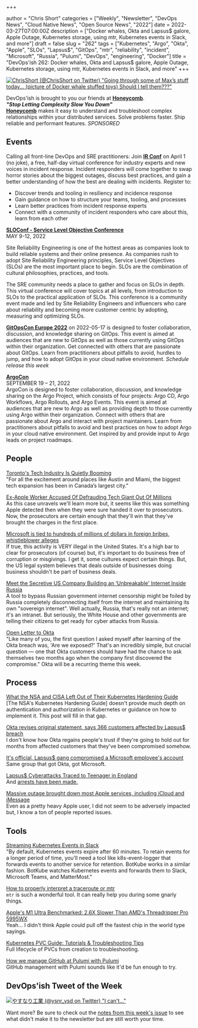 +++

author = "Chris Short"
categories = ["Weekly", "Newsletter", "DevOps News", "Cloud Native News", "Open Source News", "2022"]
date = 2022-03-27T07:00:00Z
description = ["Docker whales, Okta and Lapsus$ galore, Apple Outage, Kubernetes storage, using mtr, Kubernetes events in Slack, and more"]
draft = false
slug = "262"
tags = ["Kubernetes", "Argo", "Okta", "Apple", "SLOs", "Lapsus$", "GitOps", "mtr", "reliability", "incident", "Microsoft", "Russia", "Pulumi", "DevOps", "engineering", "Docker"]
title = "DevOps'ish 262: Docker whales, Okta and Lapsus$ galore, Apple Outage, Kubernetes storage, using mtr, Kubernetes events in Slack, and more"
+++

[![ChrisShort (@ChrisShort on Twitter) "Going through some of Max’s stuff today... (picture of Docker whale stuffed toys) Should I tell them???"](https://shortcdn.com/devopsish/262-Intro.webp)](https://twitter.com/ChrisShort/status/1507816647217790982)

DevOps'ish is brought to you our friends at [**Honeycomb**](https://ui.honeycomb.io/signup?&utm_source=devopsish&utm_medium=newsletter&utm_campaign=ad&utm_content=product-signup).  
***"Stop Letting Complexity Slow You Down"***  
[**Honeycomb**](https://ui.honeycomb.io/signup?&utm_source=devopsish&utm_medium=newsletter&utm_campaign=ad&utm_content=product-signup) makes it easy to understand and troubleshoot complex relationships within your distributed services. Solve problems faster. Ship reliable and performant features. *SPONSORED*

## Events

Calling all front-line DevOps and SRE practitioners: Join [**IR Conf**](https://www.irconf.io/?utm_source=newsletter&utm_medium=258&utm_campaign=devopsish) on April 1 (no joke), a free, half-day virtual conference for industry experts and new voices in incident response. Incident responders will come together to swap horror stories about the biggest outages, discuss best practices, and gain a better understanding of how the best are dealing with incidents. Register to:

* Discover trends and tooling in resiliency and incidence response
* Gain guidance on how to structure your teams, tooling, and processes
* Learn better practices from incident response experts
* Connect with a community of incident responders who care about this, learn from each other

[**SLOConf - Service Level Objective Conference**](https://www.sloconf.com/)  
MAY 9-12, 2022  

Site Reliability Engineering is one of the hottest areas as companies look to build reliable systems and their online presence. As companies rush to adopt Site Reliability Engineering principles, Service Level Objectives (SLOs) are the most important place to begin. SLOs are the combination of cultural philosophies, practices, and tools.

The SRE community needs a place to gather and focus on SLOs in depth. This virtual conference will cover topics at all levels, from introduction to SLOs to the practical application of SLOs. This conference is a community event made and led by Site Reliability Engineers and influencers who care about reliability and becoming more customer centric by adopting, measuring and optimizing SLOs.

[**GitOpsCon Europe 2022**](https://events.linuxfoundation.org/gitopscon-europe/?utm_source=newsletter&utm_medium=258&utm_campaign=devopsish) on 2022-05-17 is designed to foster collaboration, discussion, and knowledge sharing on GitOps. This event is aimed at audiences that are new to GitOps as well as those currently using GitOps within their organization. Get connected with others that are passionate about GitOps. Learn from practitioners about pitfalls to avoid, hurdles to jump, and how to adopt GitOps in your cloud native environment. *Schedule release this week*

[**ArgoCon**](https://events.linuxfoundation.org/argocon/)  
SEPTEMBER 19 – 21, 2022  
ArgoCon is designed to foster collaboration, discussion, and knowledge sharing on the Argo Project, which consists of four projects: Argo CD, Argo Workflows, Argo Rollouts, and Argo Events. This event is aimed at audiences that are new to Argo as well as providing depth to those currently using Argo within their organization. Connect with others that are passionate about Argo and interact with project maintainers. Learn from practitioners about pitfalls to avoid and best practices on how to adopt Argo in your cloud native environment. Get inspired by and provide input to Argo leads on project roadmaps.

## People

[Toronto's Tech Industry Is Quietly Booming](https://www.nytimes.com/2022/03/21/technology/toronto-tech-boom.html)  
"For all the excitement around places like Austin and Miami, the biggest tech expansion has been in Canada’s largest city."

[Ex-Apple Worker Accused Of Defrauding Tech Giant Out Of Millions](https://sanfrancisco.cbslocal.com/2022/03/18/ex-apple-worker-accused-defrauding-tech-giant/)  
As this case unravels we'll learn more but, it seems like this was something Apple detected then when they were sure handed it over to prosecutors. Now, the prosecutors are certain enough that they'll win that they've brought the charges in the first place.

[Microsoft is tied to hundreds of millions of dollars in foreign bribes, whistleblower alleges](https://www.theverge.com/2022/3/25/22995144/microsoft-foreign-corrupt-practices-bribery-whistleblower-contracting)  
If true, this activity is VERY illegal in the United States. It's a high bar to clear for prosecutors (of course) but, it's important to do business free of corruption or misgivings. I get it, some cultures expect certain things. But, the US legal system believes that deals outside of businesses doing business shouldn't be part of business deals.

[Meet the Secretive US Company Building an ‘Unbreakable' Internet Inside Russia](https://www.vice.com/en/article/z3n5e9/russian-internet-lantern)  
A tool to bypass Russian government internet censorship might be foiled by Russia completely disconnecting itself from the internet and maintaining its own "sovereign internet". Well actually, Russia, that's really not an internet; it's an intranet. But seriously, the White House and other governments are telling their citizens to get ready for cyber attacks from Russia.

[Open Letter to Okta](https://www.linkedin.com/pulse/open-letter-okta-amit-yoran/)  
"Like many of you, the first question I asked myself after learning of the Okta breach was, 'Are we exposed?' That's an incredibly simple, but crucial question — one that Okta customers should have had the chance to ask themselves two months ago when the company first discovered the compromise." Okta will be a recurring theme this week.

## Process

[What the NSA and CISA Left Out of Their Kubernetes Hardening Guide](https://www.tremolosecurity.com/post/what-the-nsa-and-cisa-left-out-of-their-kubernetes-hardening-guide)  
[The NSA's Kubernetes Hardening Guide] doesn't provide much depth on authentication and authorization in Kubernetes or guidance on how to implement it. This post will fill in that gap.

[Okta revises original statement, says 366 customers affected by Lapsus$ breach](https://therecord.media/okta-revises-original-statement-says-hundreds-of-customers-affected-by-lapsus-breach/)  
I don't know how Okta regains people's trust if they're going to hold out for months from affected customers that they've been compromised somehow.

[It's official, Lapsus$ gang compromised a Microsoft employee's account](https://securityaffairs.co/wordpress/129391/hacking/lapsus-gang-compromised-microsoft-employees-account.html)  
Same group that got Okta, got Microsoft.

[Lapsus$ Cyberattacks Traced to Teenager in England](https://www.bloomberg.com/news/articles/2022-03-23/teen-suspected-by-cyber-researchers-of-being-lapsus-mastermind)  
And [arrests have been made.](https://www.bloomberg.com/news/articles/2022-03-24/u-k-police-arrest-seven-young-people-in-connection-with-hacking)

[Massive outage brought down most Apple services, including iCloud and iMessage](https://arstechnica.com/gadgets/2022/03/massive-outage-brought-down-most-apple-services-like-icloud-and-imessage/)  
Even as a pretty heavy Apple user, I did not seem to be adversely impacted but, I know a ton of people reported issues.

## Tools

[Streaming Kubernetes Events in Slack](https://aws.amazon.com/blogs/containers/streaming-kubernetes-events-in-slack/)  
"By default, Kubernetes events expire after 60 minutes. To retain events for a longer period of time, you’ll need a tool like k8s-event-logger that forwards events to another service for retention. BotKube works in a similar fashion. BotKube watches Kubernetes events and forwards them to Slack, Microsoft Teams, and MatterMost."

[How to properly interpret a traceroute or mtr](https://phil.lavin.me.uk/2022/03/how-to-properly-interpret-a-traceroute-or-mtr/)  
`mtr` is such a wonderful tool. It can really help you during some gnarly things.

[Apple's M1 Ultra Benchmarked: 2.6X Slower Than AMD's Threadripper Pro 5995WX](https://www.tomshardware.com/news/apple-m1-ultra-benchmarked-in-passmark)  
Yeah... I didn't think Apple could pull off the fastest chip in the world type sayings.

[Kubernetes PVC Guide: Tutorials & Troubleshooting Tips](https://komodor.com/learn/kubernetes-pvc-guide-basic-tutorial-and-troubleshooting-tips/)  
Full lifecycle of PVCs from creation to troubleshooting.

[How we manage GitHub at Pulumi with Pulumi](https://www.pulumi.com/blog/managing-github-with-pulumi/)  
GitHub management with Pulumi sounds like it'd be fun enough to try.

## DevOps'ish Tweet of the Week

[![やすなり工業 (@ysnr_ysd on Twitter) "I can't..."](https://shortcdn.com/devopsish/262-devopsish-tweet-of-the-week.webp)](https://twitter.com/ysnr_ysd/status/1505006506957176837)

Want more? Be sure to check out the [notes from this week's issue](https://github.com/chris-short/devopsish.com/blob/main/content/post/262/notes.md) to see what didn't make it to the newsletter but are still worth your time.
